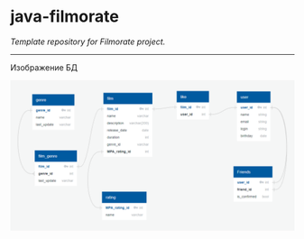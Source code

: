 # java-filmorate

*Template repository for Filmorate project.*
___
Изображение БД

![ER_diagram](src/main/resources/ER_diagram.PNG)


